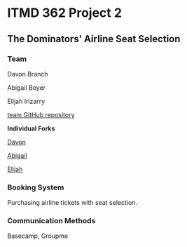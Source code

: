 # ITMD 362 Project 2
## The Dominators' Airline Seat Selection

### Team

Davon Branch

Abigail Boyer

Elijah Irizarry

[team GitHub repository](https://github.com/WebDev362/)

**Individual Forks**

[Davon](https://github.com/davonab/362Project2)

[Abigail](https://github.com/abigailboyer/362Project2)

[Elijah](https://github.com/Eirizarr/362Project2)

### Booking System

Purchasing airline tickets with seat selection.

### Communication Methods

Basecamp, Groupme
